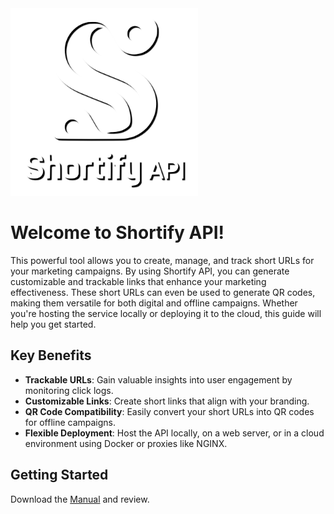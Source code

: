 <img src="logo.png" alt="Description of logo" width="300" />

# Welcome to Shortify API! 

This powerful tool allows you to create, manage, and track short URLs for your marketing campaigns. By using Shortify API, you can generate customizable and trackable links that enhance your marketing effectiveness. These short URLs can even be used to generate QR codes, making them versatile for both digital and offline campaigns. Whether you're hosting the service locally or deploying it to the cloud, this guide will help you get started.

## Key Benefits

- **Trackable URLs**: Gain valuable insights into user engagement by monitoring click logs.
- **Customizable Links**: Create short links that align with your branding.
- **QR Code Compatibility**: Easily convert your short URLs into QR codes for offline campaigns.
- **Flexible Deployment**: Host the API locally, on a web server, or in a cloud environment using Docker or proxies like NGINX.

## Getting Started
Download the [Manual](https://github.com/dtsoden/shortifyapi/raw/main/Shortify%20API%20User%20Manual.pdf) and review.
